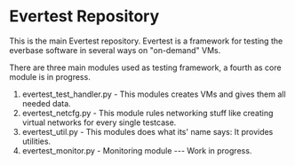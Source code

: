 Evertest Repository
========

This is the main Evertest repository.
Evertest is a framework for testing the everbase software in several ways on "on-demand" VMs.

There are three main modules used as testing framework, a fourth as core module is in progress.

1. evertest_test_handler.py - This modules creates VMs and gives them all needed data.
2. evertest_netcfg.py - This module rules networking stuff like creating virtual networks for every single testcase.
3. evertest_util.py - This modules does what its' name says: It provides utilities.
4. evertest_monitor.py - Monitoring module --- Work in progress.
